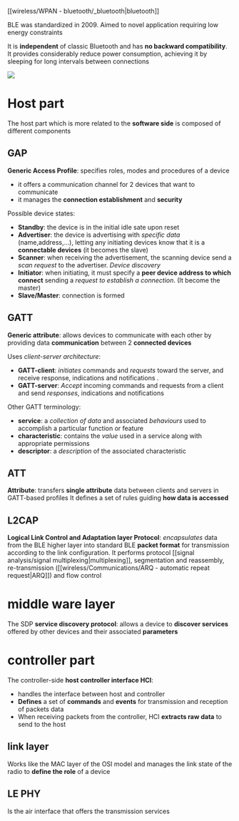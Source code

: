 
[[wireless/WPAN - bluetooth/_bluetooth|bluetooth]]

BLE was standardized in 2009. Aimed to novel application requiring low energy constraints

It is **independent** of classic Bluetooth and has **no backward compatibility**. It provides considerably reduce power consumption, achieving it by sleeping for long intervals between connections

![](https://miro.medium.com/v2/resize:fit:1400/1*7R_hkwuk8v7gClsVXtoqPw.png)
# Host part
The host part which is more related to the **software side** is composed of different components

## GAP

**Generic Access Profile**: specifies roles, modes and procedures of a device
- it offers a communication channel for 2 devices that want to communicate
- it manages the **connection establishment** and **security**

Possible device states:
- **Standby**: the device is in the initial idle sate upon reset
- **Advertiser**: the device is advertising with *specific data* (name,address,...), letting any initiating devices know that it is a **connectable devices** (it becomes the slave)
- **Scanner**: when receiving the advertisement, the scanning device send a *scan request* to the advertiser. *Device discovery* 
- **Initiator**: when initiating, it must specify a **peer device address to which connect** sending a *request to establish a connection*. (It become the master)
- **Slave/Master**: connection is formed


## GATT
**Generic attribute**: allows devices to communicate with each other by providing data **communication** between 2 **connected devices**

Uses *client-server architecture*:
- **GATT-client**: *initiates* commands and *requests* toward the server, and receive response, indications and notifications .
- **GATT-server**: *Accept* incoming commands and requests from a client and send *responses*, indications and notifications

Other GATT terminology:
- **service**: a *collection of data* and associated *behaviours* used to accomplish a particular function or feature
- **characteristic**: contains the *value* used in a service along with appropriate permissions
- **descriptor**: a *description* of the associated characteristic

## ATT
**Attribute**: transfers **single attribute** data between clients and servers in GATT-based profiles
It defines a set of rules guiding **how data is accessed**

## L2CAP

**Logical Link Control and Adaptation layer Protocol**: *encapsulates* data from the BLE higher layer into standard BLE **packet format** for transmission according to the link configuration.
It performs protocol [[signal analysis/signal multiplexing|multiplexing]], segmentation and reassembly, re-transmission ([[wireless/Communications/ARQ - automatic repeat request|ARQ]]) and flow control

# middle ware layer

The SDP **service discovery protocol**: allows a device to **discover services** offered by other devices and their associated **parameters**
# controller part
The controller-side **host controller interface HCI**:
- handles the interface between host and controller
- **Defines** a set of **commands** and **events** for transmission and reception of packets data
- When receiving packets from the controller, HCI **extracts raw data** to send to the host 

## link layer
Works like the MAC layer of the OSI model and manages the link state of the radio to **define the role** of a device

## LE PHY
Is the air interface that offers the transmission services

